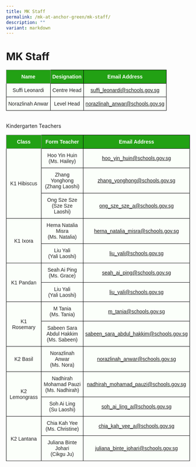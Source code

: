 ```yaml
---
title: MK Staff
permalink: /mk-at-anchor-green/mk-staff/
description: ""
variant: markdown
---
```

MK Staff
========
<style type="text/css">
.tg  {border-collapse:collapse;border-spacing:0;}
.tg td{border-color:black;border-style:solid;border-width:1px;font-family:Arial, sans-serif;font-size:14px;
  overflow:hidden;padding:10px 5px;word-break:normal;}
.tg th{border-color:black;border-style:solid;border-width:1px;font-family:Arial, sans-serif;font-size:14px;
  font-weight:normal;overflow:hidden;padding:10px 5px;word-break:normal;}
.tg .tg-pk3b{background-color:#FBFFFA;color:#222;text-align:center;vertical-align:middle}
.tg .tg-rk1q{background-color:#22A114;border-color:inherit;color:#FBFFFA;font-weight:bold;text-align:center;vertical-align:middle}
.tg .tg-xn89{background-color:#22A114;color:#FBFFFA;font-weight:bold;text-align:center;vertical-align:middle}
.tg .tg-bnp4{background-color:#FBFFFA;color:#222;font-weight:bold;text-align:center;vertical-align:middle}
</style>
<table class="tg">
<thead>
  <tr>
    <th class="tg-rk1q"><span style="color:#FBFFFA;background-color:#22A114">Name</span></th>
    <th class="tg-xn89"><span style="color:#FBFFFA;background-color:#22A114">Designation</span></th>
    <th class="tg-xn89"><span style="color:#FBFFFA;background-color:#22A114">Email Address</span></th>
  </tr>
</thead>
<tbody>
  <tr>
    <td class="tg-pk3b"><span style="font-weight:normal">Suffi Leonardi</span></td>
    <td class="tg-pk3b"><span style="font-weight:normal">Centre Head</span></td>
    <td class="tg-pk3b"><span style="font-weight:normal"><a href="mailto:suffi_leonardi@schools.gov.sg">suffi_leonardi@schools.gov.sg</a></span></td>
  </tr>
	<tr>
    <td class="tg-pk3b"><span style="font-weight:normal">Norazlinah Anwar</span></td>
    <td class="tg-pk3b"><span style="font-weight:normal">Level Head</span></td>
    <td class="tg-pk3b"><span style="font-weight:normal"><a href="mailto:norazlinah_anwar@schools.gov.sg">norazlinah_anwar@schools.gov.sg</a></span></td>
  </tr>
</tbody>
</table>
<br>
Kindergarten Teachers
<style type="text/css">
.tg  {border-collapse:collapse;border-spacing:0;}
.tg td{border-color:black;border-style:solid;border-width:1px;font-family:Arial, sans-serif;font-size:14px;
  overflow:hidden;padding:10px 5px;word-break:normal;}
.tg th{border-color:black;border-style:solid;border-width:1px;font-family:Arial, sans-serif;font-size:14px;
  font-weight:normal;overflow:hidden;padding:10px 5px;word-break:normal;}
.tg .tg-pk3b{background-color:#FBFFFA;color:#222;text-align:center;vertical-align:middle}
.tg .tg-rk1q{background-color:#22A114;border-color:inherit;color:#FBFFFA;font-weight:bold;text-align:center;vertical-align:middle}
.tg .tg-xn89{background-color:#22A114;color:#FBFFFA;font-weight:bold;text-align:center;vertical-align:middle}
.tg .tg-bnp4{background-color:#FBFFFA;color:#222;font-weight:bold;text-align:center;vertical-align:middle}
</style>
<table class="tg">
<thead>
  <tr>
    <th class="tg-rk1q"><span style="color:#FBFFFA;background-color:#22A114">Class</span></th>
    <th class="tg-xn89"><span style="color:#FBFFFA;background-color:#22A114">Form Teacher</span></th>
    <th class="tg-xn89"><span style="color:#FBFFFA;background-color:#22A114">Email Address</span></th>
  </tr>
</thead>
<tbody>
  <tr>
    <td class="tg-pk3b" rowspan="3"><span style="font-weight:normal">K1 Hibiscus</span></td>
    <td class="tg-pk3b"><span style="font-weight:normal">Hoo Yin Huin<br>
(Ms. Hailey)</span></td>
    <td class="tg-pk3b"><span style="font-weight:normal"><a href="mailto:hoo_yin_huin@schools.gov.sg">hoo_yin_huin@schools.gov.sg</a></span></td>
  </tr>
  <tr>
    <td class="tg-pk3b"><span style="font-weight:normal">Zhang Yonghong<br>(Zhang Laoshi)</span></td>
    <td class="tg-pk3b"><span style="font-weight:normal"><a href="mailto:zhang_yonghong@schools.gov.sg">zhang_yonghong@schools.gov.sg</a></span></td>
  </tr>
	<tr>
    <td class="tg-pk3b"><span style="font-weight:normal">Ong Sze Sze<br>(Sze Sze Laoshi)</span></td>
    <td class="tg-pk3b"><span style="font-weight:normal"><a href="mailto:ong_sze_sze_a@schools.gov.sg">ong_sze_sze_a@schools.gov.sg </a></span></td>
  </tr>
 <tr>
    <td class="tg-pk3b" rowspan="2"><span style="font-weight:normal">K1 Ixora</span></td>
    <td class="tg-pk3b"><span style="font-weight:normal">Herna Natalia Misra<br>(Ms. Natalia)</span></td>
    <td class="tg-pk3b"><span style="font-weight:normal"><a href="mailto:herna_natalia_misra@schools.gov.sg">herna_natalia_misra@schools.gov.sg</a></span></td>
  </tr>
  <tr>
    <td class="tg-pk3b"><span style="font-weight:normal">Liu Yali<br>(Yali Laoshi)</span></td>
    <td class="tg-pk3b"><span style="font-weight:normal"><a href="mailto:liu_yali@schools.gov.sg">liu_yali@schools.gov.sg</a></span></td>
  </tr>
			 
 <tr>
    <td class="tg-pk3b" rowspan="2"><span style="font-weight:normal">K1 Pandan</span></td>
    <td class="tg-pk3b"><span style="font-weight:normal">Seah Ai Ping<br>(Ms. Grace)</span></td>
    <td class="tg-pk3b"><span style="font-weight:normal"><a href="mailto:seah_ai_ping@schools.gov.sg">seah_ai_ping@schools.gov.sg </a></span></td>
 </tr>
  <tr>
    <td class="tg-pk3b"><span style="font-weight:normal">Liu Yali<br>
(Yali Laoshi)</span></td>
    <td class="tg-pk3b"><span style="font-weight:normal"><a href="mailto:liu_yali@schools.gov.sg">liu_yali@schools.gov.sg</a></span></td>
  </tr>
			
 <tr>
    <td class="tg-pk3b" rowspan="2"><span style="font-weight:normal">K1 Rosemary</span></td>
    <td class="tg-pk3b"><span style="font-weight:normal">M Tania<br>
(Ms. Tania)</span></td>
    <td class="tg-pk3b"><span style="font-weight:normal"><a href="mailto:m_tania@schools.gov.sg">m_tania@schools.gov.sg</a></span></td>
  </tr>
  <tr>
    <td class="tg-pk3b"><span style="font-weight:normal">Sabeen Sara Abdul Hakkim<br>(Ms. Sabeen)</span></td>
    <td class="tg-pk3b"><span style="font-weight:normal"><a href="mailto:sabeen_sara_abdul_hakkim@schools.gov.sg">sabeen_sara_abdul_hakkim@schools.gov.sg</a></span></td>
  </tr>
  <tr>
    <td class="tg-pk3b"><span style="font-weight:normal">K2 Basil </span></td>
    <td class="tg-pk3b"><span style="font-weight:normal">Norazlinah Anwar<br>(Ms. Nora)</span></td>
    <td class="tg-pk3b"><span style="font-weight:normal"><a href="mailto:norazlinah_anwar@schools.gov.sg">norazlinah_anwar@schools.gov.sg</a></span></td>
  </tr>		 
  <tr>
    <td class="tg-pk3b" rowspan="2"><span style="font-weight:normal">K2 Lemongrass</span></td>
    <td class="tg-pk3b"><span style="font-weight:normal">Nadhirah Mohamad Pauzi<br>(Ms. Nadhirah)</span></td>
    <td class="tg-pk3b"><span style="font-weight:normal"><a href="mailto:nadhirah_mohamad_pauzi@schools.gov.sg">nadhirah_mohamad_pauzi@schools.gov.sg</a></span></td>
  </tr>
  <tr>
    <td class="tg-pk3b"><span style="font-weight:normal">Soh Ai Ling
<br>(Su Laoshi)</span></td>
    <td class="tg-pk3b"><span style="font-weight:normal"><a href="mailto:soh_ai_ling_a@schools.gov.sg">soh_ai_ling_a@schools.gov.sg</a></span></td>
  </tr>
  <tr>
    <td class="tg-pk3b" rowspan="2"><span style="font-weight:normal">K2 Lantana</span></td>
    <td class="tg-pk3b"><span style="font-weight:normal">Chia Kah Yee<br>(Ms. Christine)</span></td>
    <td class="tg-pk3b"><span style="font-weight:normal"><a href="mailto:chia_kah_yee_a@schools.gov.sg">chia_kah_yee_a@schools.gov.sg</a></span></td>
  </tr>
  <tr>
    <td class="tg-pk3b"><span style="font-weight:normal">Juliana Binte Johari<br>(Cikgu Ju)</span></td>
    <td class="tg-pk3b"><span style="font-weight:normal"><a href="mailto:juliana_binte_johari@schools.gov.sg">juliana_binte_johari@schools.gov.sg</a></span></td>
	</tr><tr></tr>
</tbody>
</table>